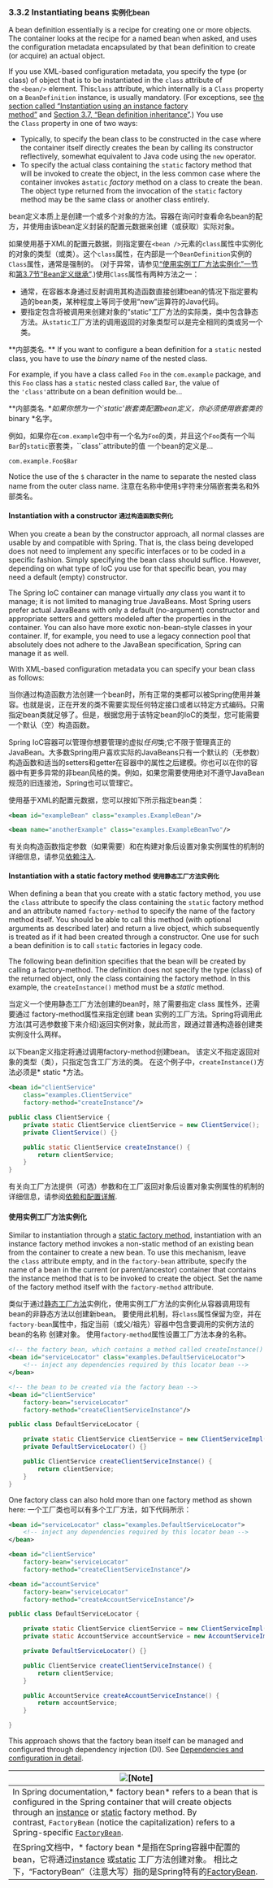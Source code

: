 
### 3.3.2 Instantiating beans `实例化bean`

A bean definition essentially is a recipe for creating one or more objects. The container looks at the recipe for a named bean when asked, and uses the configuration metadata encapsulated by that bean definition to create (or acquire) an actual object.

If you use XML-based configuration metadata, you specify the type (or class) of object that is to be instantiated in the `class` attribute of the ` <bean/> ` element. This`class` attribute, which internally is a `Class` property on a `BeanDefinition` instance, is usually mandatory. (For exceptions, see [the section called “Instantiation using an instance factory method”](http://docs.spring.io/spring/docs/5.0.0.M3/spring-framework-reference/htmlsingle/#beans-factory-class-instance-factory-method) and [Section 3.7, “Bean definition inheritance”](http://docs.spring.io/spring/docs/5.0.0.M3/spring-framework-reference/htmlsingle/#beans-child-bean-definitions).) You use the `Class` property in one of two ways:

- Typically, to specify the bean class to be constructed in the case where the container itself directly creates the bean by calling its constructor reflectively, somewhat equivalent to Java code using the `new` operator.
- To specify the actual class containing the `static` factory method that will be invoked to create the object, in the less common case where the container invokes a`static` *factory* method on a class to create the bean. The object type returned from the invocation of the `static` factory method may be the same class or another class entirely.

bean定义本质上是创建一个或多个对象的方法。容器在询问时查看命名bean的配方，并使用由该bean定义封装的配置元数据来创建（或获取）实际对象。

如果使用基于XML的配置元数据，则指定要在`<bean />`元素的`class`属性中实例化的对象的类型（或类）。这个`class`属性，在内部是一个`BeanDefinition`实例的`Class`属性，通常是强制的。 (对于异常，请参见[“使用实例工厂方法实例化”一节](http://docs.spring.io/spring/docs/5.0.0.M3/spring-framework-reference/htmlsingle/#beans-factory-class-instance-factory-method)和[第3.7节“Bean定义继承”](http://docs.spring.io/spring/docs/5.0.0.M3/spring-framework-reference/htmlsingle/#beans-child-bean-definitions).)使用`Class`属性有两种方法之一：

- 通常，在容器本身通过反射调用其构造函数直接创建bean的情况下指定要构造的bean类，某种程度上等同于使用“new”运算符的Java代码。
- 要指定包含将被调用来创建对象的“static”工厂方法的实际类，类中包含静态方法。从`static`工厂方法的调用返回的对象类型可以是完全相同的类或另一个类。

**内部类名. ** If you want to configure a bean definition for a `static` nested class, you have to use the *binary* name of the nested class.

For example, if you have a class called `Foo` in the `com.example` package, and this `Foo` class has a `static` nested class called `Bar`, the value of the `'class'`attribute on a bean definition would be…​

**内部类名. **如果你想为一个`static'嵌套类配置bean定义，你必须使用嵌套类的* binary *名字。

例如，如果你在`com.example`包中有一个名为`Foo`的类，并且这个`Foo`类有一个叫`Bar`的`static`嵌套类，``class'`attribute的值 一个bean的定义是...​

`com.example.Foo$Bar`

Notice the use of the `$` character in the name to separate the nested class name from the outer class name.
注意在名称中使用`$`字符来分隔嵌套类名和外部类名。

#### Instantiation with a constructor `通过构造函数实例化`

When you create a bean by the constructor approach, all normal classes are usable by and compatible with Spring. That is, the class being developed does not need to implement any specific interfaces or to be coded in a specific fashion. Simply specifying the bean class should suffice. However, depending on what type of IoC you use for that specific bean, you may need a default (empty) constructor.

The Spring IoC container can manage virtually *any* class you want it to manage; it is not limited to managing true JavaBeans. Most Spring users prefer actual JavaBeans with only a default (no-argument) constructor and appropriate setters and getters modeled after the properties in the container. You can also have more exotic non-bean-style classes in your container. If, for example, you need to use a legacy connection pool that absolutely does not adhere to the JavaBean specification, Spring can manage it as well.

With XML-based configuration metadata you can specify your bean class as follows:

当你通过构造函数方法创建一个bean时，所有正常的类都可以被Spring使用并兼容。也就是说，正在开发的类不需要实现任何特定接口或者以特定方式编码。只需指定bean类就足够了。但是，根据您用于该特定bean的IoC的类型，您可能需要一个默认（空）构造函数。

Spring IoC容器可以管理你想要管理的虚拟*任何*类;它不限于管理真正的JavaBean。大多数Spring用户喜欢实际的JavaBeans只有一个默认的（无参数）构造函数和适当的setters和getter在容器中的属性之后建模。你也可以在你的容器中有更多异常的非bean风格的类。例如，如果您需要使用绝对不遵守JavaBean规范的旧连接池，Spring也可以管理它。

使用基于XML的配置元数据，您可以按如下所示指定bean类：


```xml
<bean id="exampleBean" class="examples.ExampleBean"/>

<bean name="anotherExample" class="examples.ExampleBeanTwo"/>
```

有关向构造函数指定参数（如果需要）和在构建对象后设置对象实例属性的机制的详细信息，请参见[依赖注入](http://docs.spring.io/spring/docs/5.0.0.M3/spring-framework-reference/htmlsingle/#beans-factory-collaborators).

#### Instantiation with a static factory method `使用静态工厂方法实例化`

When defining a bean that you create with a static factory method, you use the `class` attribute to specify the class containing the `static` factory method and an attribute named `factory-method` to specify the name of the factory method itself. You should be able to call this method (with optional arguments as described later) and return a live object, which subsequently is treated as if it had been created through a constructor. One use for such a bean definition is to call `static` factories in legacy code.

The following bean definition specifies that the bean will be created by calling a factory-method. The definition does not specify the type (class) of the returned object, only the class containing the factory method. In this example, the `createInstance()` method must be a *static* method.

当定义一个使用静态工厂方法创建的bean时，除了需要指定 class 属性外，还需要通过 factory-method属性来指定创建 bean 实例的工厂方法。Spring将调用此方法(其可选参数接下来介绍)返回实例对象，就此而言，跟通过普通构造器创建类实例没什么两样。

以下bean定义指定将通过调用factory-method创建bean。 该定义不指定返回对象的类型（类），只指定包含工厂方法的类。 在这个例子中，`createInstance()`方法必须是* static *方法。


```xml
<bean id="clientService"
    class="examples.ClientService"
    factory-method="createInstance"/>
```

```java
public class ClientService {
    private static ClientService clientService = new ClientService();
    private ClientService() {}

    public static ClientService createInstance() {
        return clientService;
    }
}
```

有关向工厂方法提供（可选）参数和在工厂返回对象后设置对象实例属性的机制的详细信息，请参阅[依赖和配置详解](http://docs.spring.io/spring/docs/5.0.0.M3/spring-framework-reference/htmlsingle/#beans-factory-properties-detailed).

#### 使用实例工厂方法实例化

Similar to instantiation through a [static factory method](http://docs.spring.io/spring/docs/5.0.0.M3/spring-framework-reference/htmlsingle/#beans-factory-class-static-factory-method), instantiation with an instance factory method invokes a non-static method of an existing bean from the container to create a new bean. To use this mechanism, leave the `class` attribute empty, and in the `factory-bean` attribute, specify the name of a bean in the current (or parent/ancestor) container that contains the instance method that is to be invoked to create the object. Set the name of the factory method itself with the `factory-method` attribute.

类似于通过[静态工厂方法](http://docs.spring.io/spring/docs/5.0.0.M3/spring-framework-reference/htmlsingle/#beans-factory-class-static-factory-method)实例化，使用实例工厂方法的实例化从容器调用现有bean的非静态方法以创建新bean。 要使用此机制，将`class`属性保留为空，并在`factory-bean`属性中，指定当前（或父/祖先）容器中包含要调用的实例方法的bean的名称 创建对象。 使用`factory-method`属性设置工厂方法本身的名称。

```xml
<!-- the factory bean, which contains a method called createInstance() -->
<bean id="serviceLocator" class="examples.DefaultServiceLocator">
    <!-- inject any dependencies required by this locator bean -->
</bean>

<!-- the bean to be created via the factory bean -->
<bean id="clientService"
    factory-bean="serviceLocator"
    factory-method="createClientServiceInstance"/>
```

```java
public class DefaultServiceLocator {

    private static ClientService clientService = new ClientServiceImpl();
    private DefaultServiceLocator() {}

    public ClientService createClientServiceInstance() {
        return clientService;
    }
}
```

One factory class can also hold more than one factory method as shown here:
一个工厂类也可以有多个工厂方法，如下代码所示：

```xml
<bean id="serviceLocator" class="examples.DefaultServiceLocator">
    <!-- inject any dependencies required by this locator bean -->
</bean>

<bean id="clientService"
    factory-bean="serviceLocator"
    factory-method="createClientServiceInstance"/>

<bean id="accountService"
    factory-bean="serviceLocator"
    factory-method="createAccountServiceInstance"/>
```

```java
public class DefaultServiceLocator {

    private static ClientService clientService = new ClientServiceImpl();
    private static AccountService accountService = new AccountServiceImpl();

    private DefaultServiceLocator() {}

    public ClientService createClientServiceInstance() {
        return clientService;
    }

    public AccountService createAccountServiceInstance() {
        return accountService;
    }

}
```

This approach shows that the factory bean itself can be managed and configured through dependency injection (DI). See [Dependencies and configuration in detail](http://docs.spring.io/spring/docs/5.0.0.M3/spring-framework-reference/htmlsingle/#beans-factory-properties-detailed).

| ![[Note]](http://docs.spring.io/spring/docs/5.0.0.M3/spring-framework-reference/htmlsingle/images/note.png) |
| ---------------------------------------- |
| In Spring documentation,* factory bean* refers to a bean that is configured in the Spring container that will create objects through an [instance](http://docs.spring.io/spring/docs/5.0.0.M3/spring-framework-reference/htmlsingle/#beans-factory-class-instance-factory-method) or [static](http://docs.spring.io/spring/docs/5.0.0.M3/spring-framework-reference/htmlsingle/#beans-factory-class-static-factory-method) factory method. By contrast, `FactoryBean` (notice the capitalization) refers to a Spring-specific [`FactoryBean`](http://docs.spring.io/spring/docs/5.0.0.M3/spring-framework-reference/htmlsingle/#beans-factory-extension-factorybean). 
在Spring文档中，* factory bean *是指在Spring容器中配置的bean，它将通过[instance](http://docs.spring.io/spring/docs/5.0.0.M3/spring-framework-reference/htmlsingle/#beans-factory-class-instance-factory-method) 或[static](http://docs.spring.io/spring/docs/5.0.0.M3/spring-framework-reference/htmlsingle/#beans-factory-class-static-factory-method) 工厂方法创建对象。 相比之下，“FactoryBean”（注意大写）指的是Spring特有的[FactoryBean](http://docs.spring.io/spring/docs/5.0.0.M3/spring-framework-reference/htmlsingle/#beans-factory-extension-factorybean). |
